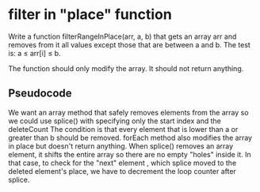 # filter in "place" function
Write a function filterRangeInPlace(arr, a, b) that gets an array arr and removes from it all values except those that are between a and b. The test is: a ≤ arr[i] ≤ b.

The function should only modify the array. It should not return anything.


## Pseudocode
We want an array method that safely removes elements from the array so we could use splice() with specifying only the start index and the deleteCount
The condition is that every element that is lower than a or greater than b should be removed. 
forEach method also modifies the array in place but doesn't return anything.
When splice() removes an array element, it shifts the entire array so there are no empty "holes" inside it. In that case, to check for the "next" element , which splice moved to the deleted element's place, we have to decrement the loop counter after splice.